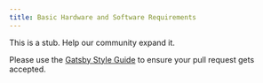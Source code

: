```yaml
---
title: Basic Hardware and Software Requirements
---
```


This is a stub. Help our community expand it.

Please use the [Gatsby Style Guide](/contributing/gatsby-style-guide/) to ensure your pull request gets accepted.